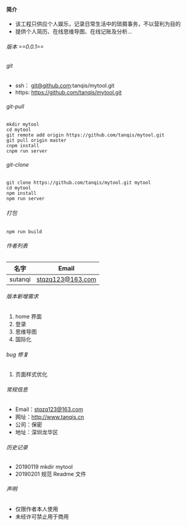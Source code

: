 #### 简介

- 该工程只供应个人娱乐，记录日常生活中的琐屑事务，不以营利为目的
- 提供个人简历、在线思维导图、在线记账及分析...

###### 版本 ==0.0.1==

###### git

- ssh： git@github.com:tanqis/mytool.git
- https: https://github.com/tanqis/mytool.git

###### git-pull

```
mkdir mytool
cd mytool
git remote add origin https://github.com/tanqis/mytool.git
git pull origin master
cnpm install
cnpm run server
```

###### git-clone

```
git clone https://github.com/tanqis/mytool.git mytool
cd mytool
npm install
npm run server
```

###### 打包

```
npm run build

```

###### 作者列表

| 名字    | Email            |
| ------- | ---------------- |
| sutanqi | stqzq123@163.com |

###### 版本新增需求

1. home 界面
2. 登录
3. 思维导图
4. 国际化

###### bug 修复

1. 页面样式优化

###### 常规信息

- Email：stqzq123@163.com
- 网址：http://www.tanqis.cn
- 公司：保密
- 地址：深圳龙华区

###### 历史记录

- 20190119 mkdir mytool
- 20190201 规范 Readme 文件

###### 声明

- 仅限作者本人使用
- 未经许可禁止用于商用
